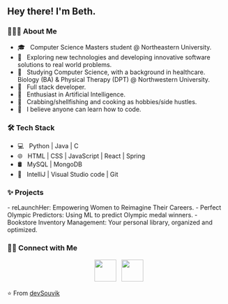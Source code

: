 <h2> Hey there! I'm Beth.

<h3> 👩🏻‍💻 About Me </h3>

- 🎓 &nbsp; Computer Science Masters student @ Northeastern University.
- 🤔 &nbsp; Exploring new technologies and developing innovative software solutions to real world problems.
- 💜 &nbsp; Studying Computer Science, with a background in healthcare. Biology (BA) & Physical Therapy (DPT) @ Northwestern University.
- 💼 &nbsp; Full stack developer.
- 🌱 &nbsp; Enthusiast in Artificial Intelligence.
- 🦀 &nbsp; Crabbing/shellfishing and cooking as hobbies/side hustles.
- 🌟 &nbsp; I believe anyone can learn how to code. 

<h3>🛠 Tech Stack</h3>

- 💻 &nbsp; Python | Java | C 
- 🌐 &nbsp; HTML | CSS | JavaScript | React | Spring 
- 🛢 &nbsp; MySQL | MongoDB
- 🔧 &nbsp; IntelliJ | Visual Studio code | Git

<h3>✨ Projects</h3>
- reLaunchHer: Empowering Women to Reimagine Their Careers.
- Perfect Olympic Predictors: Using ML to predict Olympic medal winners.
- Bookstore Inventory Management: Your personal library, organized and optimized.

<h3> 🤝🏻 Connect with Me </h3>

<p align="center">
&nbsp; <a href="https:www.linkedin.com/in/bethshieh" target="_blank" rel="noopener noreferrer"><img src="https://img.icons8.com/plasticine/100/000000/linkedin.png" width="50" /></a>
&nbsp; <a href="mailto:shiehbeth@gmail.com" target="_blank" rel="noopener noreferrer"><img src="https://img.icons8.com/plasticine/100/000000/gmail.png"  width="50" /></a>
</p>

⭐️ From [devSouvik](https://github.com/devSouvik)
